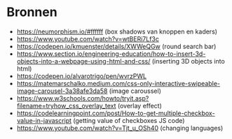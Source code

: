 # Bronnen
- https://neumorphism.io/#ffffff (box shadows van knoppen en kaders)
- https://www.youtube.com/watch?v=wtBERi7Lf3c
- https://codepen.io/kmuenster/details/XWWeQGw (round search bar)
- https://www.section.io/engineering-education/how-to-insert-3d-objects-into-a-webpage-using-html-and-css/ (inserting 3D objects into html)
- https://codepen.io/alvarotrigo/pen/wvrzPWL
- https://matemarschalko.medium.com/css-only-interactive-swipeable-image-carousel-3a38afe3da58 (image caroussel)
- https://www.w3schools.com/howto/tryit.asp?filename=tryhow_css_overlay_text (overlay effect)
- https://codelearningpoint.com/post/How-to-get-multiple-checkbox-value-in-javascript (getting value of checkboxes JS code)
- https://www.youtube.com/watch?v=Tjt_u_OSh40 (changing languages)
